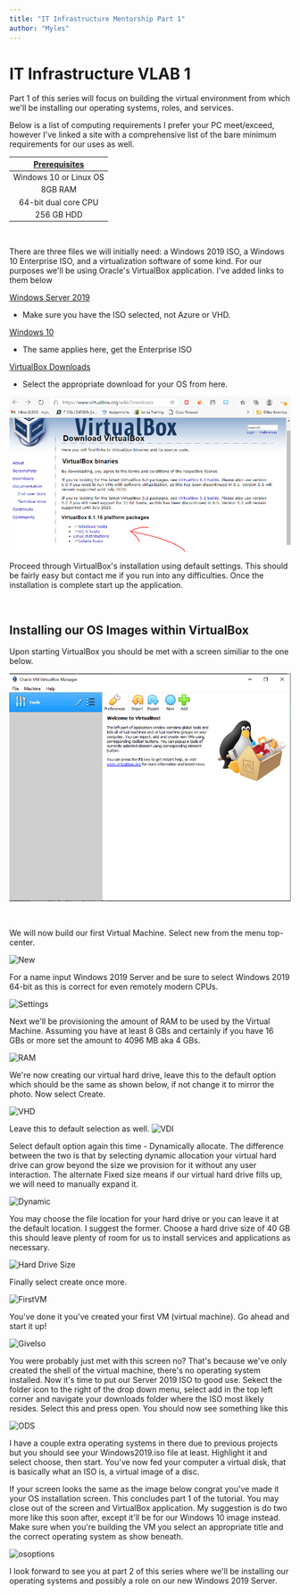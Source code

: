 ```yaml
---
title: "IT Infrastructure Mentorship Part 1"
author: "Myles"
---
```


# IT Infrastructure VLAB 1 

Part 1 of this series will focus on building the virtual environment from which we'll be installing our operating systems, roles, and services.

Below is a list of computing requirements I prefer your PC meet/exceed, however I've linked a site with a comprehensive list of the bare minimum requirements for our uses as well.

| [**Prerequisites**](https://www.techrepublic.com/article/virtualbox-everything-the-pros-need-to-know/#:~:text=Minimum%20system%20requirements%20are%3A,start%20at%2010%20GB%20each.) |
| :---:    |
| Windows 10 or Linux OS |
| 8GB RAM |
| 64-bit dual core CPU |
| 256 GB HDD |

<br>

There are three files we will initially need: a Windows 2019 ISO, a Windows 10 Enterprise ISO, and a virtualization software of some kind. For our purposes we'll be using Oracle's VirtualBox application. I've added links to them below
<br> 

[Windows Server 2019](https://www.microsoft.com/en-US/evalcenter/evaluate-windows-server-2019?filetype=ISO)
- Make sure you have the ISO selected, not Azure or VHD.

[Windows 10](https://www.microsoft.com/en-us/evalcenter/evaluate-windows-10-enterprise)
- The same applies here, get the Enterprise ISO

 [VirtualBox Downloads](https://www.virtualbox.org/wiki/Downloads)
 - Select the appropriate download for your OS from here.
 
![Download options](assets\images\class_p1\Vboxdownload.PNG)


Proceed through VirtualBox's installation using default settings. This should be fairly easy but contact me if you run into any difficulties. Once the installation is complete start up the application. 

<br>

## Installing our OS Images within VirtualBox

Upon starting VirtualBox you should be met with a screen similiar to the one below.

![VirtualBox Start Up](assets\images\class_p1\VboxStart.PNG)

<br>

We will now build our first Virtual Machine. Select new from the menu top-center.

![New](C:\Users\Myles\Desktop\jekyll_real\midnight\assets\images\class_p1\Vboxnew.PNG)

For a name input Windows 2019 Server and be sure to select Windows 2019 64-bit as this is correct for even remotely modern CPUs.

![Settings](C:\Users\Myles\Desktop\jekyll_real\midnight\assets\images\class_p1\2016server.PNG)

Next we'll be provisioning the amount of RAM to be used by the Virtual Machine. Assuming you have at least 8 GBs and certainly if you have 16 GBs or more set the amount to 4096 MB aka 4 GBs.

![RAM](C:\Users\Myles\Desktop\jekyll_real\midnight\assets\images\class_p1\VboxRAM.PNG)

We're now creating our virtual hard drive, leave this to the default option which should be the same as shown below, if not change it to mirror the photo. Now select Create.

![VHD](C:\Users\Myles\Desktop\jekyll_real\midnight\assets\images\class_p1\VboxVHD.PNG)

Leave this to default selection as well.
![VDI](C:\Users\Myles\Desktop\jekyll_real\midnight\assets\images\class_p1\VboxVDI.PNG)

Select default option again this time - Dynamically allocate. The difference between the two is that by selecting dynamic allocation your virtual hard drive can grow beyond the size we provision for it without any user interaction. The alternate Fixed size means if our virtual hard drive fills up, we will need to manually expand it.

![Dynamic](C:\Users\Myles\Desktop\jekyll_real\midnight\assets\images\class_p1\VboxDynamic.PNG)

You may choose the file location for your hard drive or you can leave it at the default location. I suggest the former. Choose a hard drive size of 40 GB this should leave plenty of room for us to install services and applications as necessary.

![Hard Drive Size](C:\Users\Myles\Desktop\jekyll_real\midnight\assets\images\class_p1\VboxDriveSize.PNG)

Finally select create once more.

![FirstVM](C:\Users\Myles\Desktop\jekyll_real\midnight\assets\images\class_p1\VboxFirstVM.PNG)

You've done it you've created your first VM (virtual machine). Go ahead and start it up!

![GiveIso](C:\Users\Myles\Desktop\jekyll_real\midnight\assets\images\class_p1\GiveMeIso.PNG)

You were probably just met with this screen no? That's because we've only created the shell of the virtual machine, there's no operating system installed. Now it's time to put our Server 2019 ISO to good use. Sekect the folder icon to the right of the drop down menu, select add in the top left corner and navigate your downloads folder where the ISO most likely resides. Select this and press open. You should now see something like this 

![ODS](C:\Users\Myles\Desktop\jekyll_real\midnight\assets\images\class_p1\VbocODS.PNG)

I have a couple extra operating systems in there due to previous projects but you should see your Windows2019.iso file at least. Highlight it and select choose, then start. You've now fed your computer a virtual disk, that is basically what an ISO is, a virtual image of a disc.

If your screen looks the same as the image below congrat you've made it your OS installation screen. This concludes part 1 of the tutorial. You may close out of the screen and VirtualBox application. My suggestion is do two more like this soon after, except it'll be for our Windows 10 image instead. Make sure when you're building the VM you select an appropriate title and the correct operating system as show beneath.

![osoptions](C:\Users\Myles\Desktop\jekyll_real\midnight\assets\images\class_p1\osoptions.png)

I look forward to see you at part 2 of this series where we'll be installing our operating systems and possibly a role on our new Windows 2019 Server.









